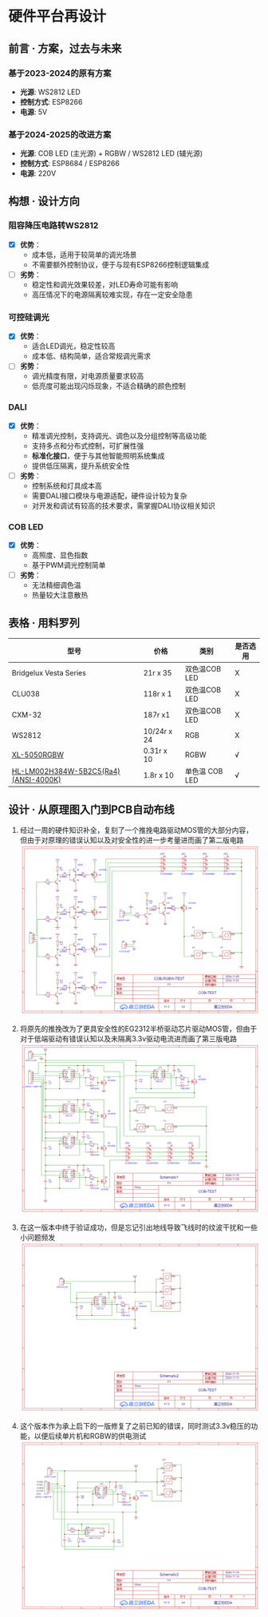 # 硬件平台再设计

## 前言 · 方案，过去与未来

### 基于2023-2024的原有方案

- **光源**: WS2812 LED
- **控制方式**: ESP8266
- **电源**: 5V

### 基于2024-2025的改进方案

- **光源**: COB LED (主光源) + RGBW / WS2812 LED (辅光源)
- **控制方式**: ESP8684 / ESP8266
- **电源**: 220V

## 构想 · 设计方向

### 阻容降压电路转WS2812

- [x] **优势**：
  - 成本低，适用于较简单的调光场景
  - 不需要额外控制协议，便于与现有ESP8266控制逻辑集成
- [ ] **劣势**：
  - 稳定性和调光效果较差，对LED寿命可能有影响
  - 高压情况下的电源隔离较难实现，存在一定安全隐患

### 可控硅调光

- [x] **优势**：
  - 适合LED调光，稳定性较高
  - 成本低、结构简单，适合常规调光需求
- [ ] **劣势**：
  - 调光精度有限，对电源质量要求较高
  - 低亮度可能出现闪烁现象，不适合精确的颜色控制

### DALI

- [x] **优势**：
  - 精准调光控制，支持调光、调色以及分组控制等高级功能
  - 支持多点和分布式控制，可扩展性强
  - **标准化接口**，便于与其他智能照明系统集成
  - 提供低压隔离，提升系统安全性
- [ ] **劣势**：
  - 控制系统和灯具成本高
  - 需要DALI接口模块与电源适配，硬件设计较为复杂
  - 对开发和调试有较高的技术要求，需掌握DALI协议相关知识

### COB LED

- [x] **优势**：
  - 高照度、显色指数
  - 基于PWM调光控制简单
- [ ] **劣势**：
  - 无法精细调色温
  - 热量较大注意散热

## 表格 · 用料罗列

| 型号 | 价格 | 类别 | 是否选用 |
| --- | --- | --- | --- |
| Bridgelux Vesta Series | 21r x 35 | 双色温COB LED | X |
| CLU038 | 118r x 1| 双色温COB LED | X |
| CXM-32 | 187r x1 | 双色温COB LED | X |
| WS2812 | 10/24r x 24 | RGB | X |
| [XL-5050RGBW](https://item.szlcsc.com/8342963.html?fromZone=s_s__%2522Cree%2520XLamp%2520RGBW%2520LED%2520(XHP70.2)%2522) | 0.31r x 10 | RGBW | √ |
| [HL-LM002H384W-5B2C5(Ra4)(ANSI-4000K)](https://item.szlcsc.com/24012658.html?fromZone=s_s__%2522cob%2522) | 1.8r x 10 | 单色温 COB LED | √ |

## 设计 · 从原理图入门到PCB自动布线

1. 经过一周的硬件知识补全，复刻了一个推挽电路驱动MOS管的大部分内容，但由于对原理的错误认知以及对安全性的进一步考量进而画了第二版电路
  ![1](../Pic/SCH-1.png)

2. 将原先的推挽改为了更具安全性的EG2312半桥驱动芯片驱动MOS管，但由于对于低端驱动有错误认知以及未隔离3.3v驱动电流进而画了第三版电路
  ![2](../Pic/SCH-2.png)

3. 在这一版本中终于验证成功，但是忘记引出地线导致飞线时的纹波干扰和一些小问题频发
  ![3](../Pic/SCH-3.png)

4. 这个版本作为承上启下的一版修复了之前已知的错误，同时测试3.3v稳压的功能，以便后续单片机和RGBW的供电测试
  ![4](../Pic/SCH-4.png)
